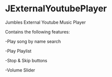 # JExternalYoutubePlayer
Jumbles External Youtube Music Player

Contains the following features:

-Play song by name search

-Play Playlist

-Stop & Skip buttons
 
-Volume Slider
